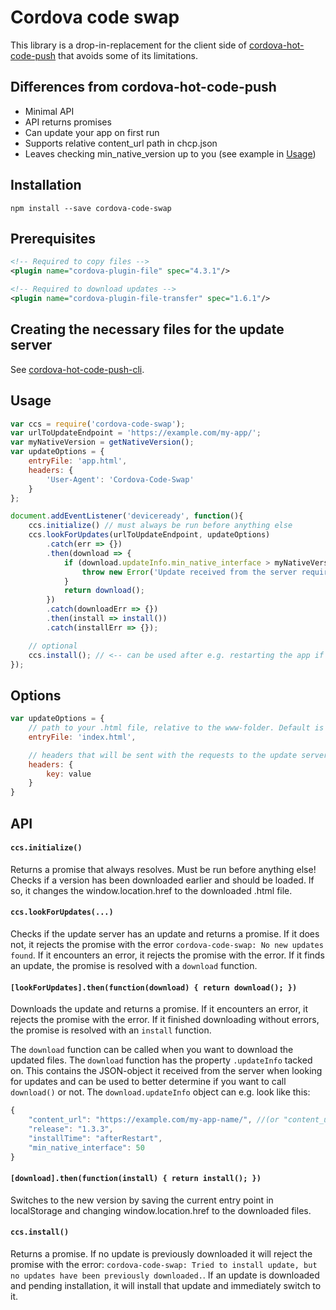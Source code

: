 # Cordova code swap

This library is a drop-in-replacement for the client side of [cordova-hot-code-push](https://github.com/nordnet/cordova-hot-code-push) that avoids some of its limitations.

## Differences from cordova-hot-code-push

- Minimal API
- API returns promises
- Can update your app on first run
- Supports relative content_url path in chcp.json
- Leaves checking min_native_version up to you (see example in [Usage](#usage))

## Installation

`npm install --save cordova-code-swap`

## Prerequisites

```xml
<!-- Required to copy files -->
<plugin name="cordova-plugin-file" spec="4.3.1"/>

<!-- Required to download updates -->
<plugin name="cordova-plugin-file-transfer" spec="1.6.1"/>
```

## Creating the necessary files for the update server

See [cordova-hot-code-push-cli](https://github.com/nordnet/cordova-hot-code-push-cli).

## Usage

```javascript
var ccs = require('cordova-code-swap');
var urlToUpdateEndpoint = 'https://example.com/my-app/';
var myNativeVersion = getNativeVersion();
var updateOptions = {
	entryFile: 'app.html',
	headers: {
		'User-Agent': 'Cordova-Code-Swap'
	}
};

document.addEventListener('deviceready', function(){
	ccs.initialize() // must always be run before anything else
	ccs.lookForUpdates(urlToUpdateEndpoint, updateOptions)
		.catch(err => {})
		.then(download => {
			if (download.updateInfo.min_native_interface > myNativeVersion) {
				throw new Error('Update received from the server requires newer native version of the app to be installed.');
			}
			return download();
		})
		.catch(downloadErr => {})
		.then(install => install())
		.catch(installErr => {});

	// optional
	ccs.install(); // <-- can be used after e.g. restarting the app if there is a downloaded update that has not been installed yet.
});
```

## Options

```javascript
var updateOptions = {
	// path to your .html file, relative to the www-folder. Default is index.html
	entryFile: 'index.html',

	// headers that will be sent with the requests to the update server
	headers: {
		key: value
	}
}
```

## API

#### `ccs.initialize()`
Returns a promise that always resolves.
Must be run before anything else!
Checks if a version has been downloaded earlier and should be loaded. If so, it changes the window.location.href to the downloaded .html file.

#### `ccs.lookForUpdates(...)`
Checks if the update server has an update and returns a promise.
If it does not, it rejects the promise with the error `cordova-code-swap: No new updates found`.
If it encounters an error, it rejects the promise with the error.
If it finds an update, the promise is resolved with a `download` function.

#### `[lookForUpdates].then(function(download) { return download(); })`
Downloads the update and returns a promise.
If it encounters an error, it rejects the promise with the error.
If it finished downloading without errors, the promise is resolved with an `install` function.

The `download` function can be called when you want to download the updated files.
The `download` function has the property `.updateInfo` tacked on. This contains the JSON-object it received from the server when looking for updates and can be used to better determine if you want to call `download()` or not.
The `download.updateInfo` object can e.g. look like this:

```javascript
{
	"content_url": "https://example.com/my-app-name/", //(or "content_url": "/relative/to/chcp.json")
	"release": "1.3.3",
	"installTime": "afterRestart",
	"min_native_interface": 50
}
```

#### `[download].then(function(install) { return install(); })`
Switches to the new version by saving the current entry point in localStorage and changing window.location.href to the downloaded files.

#### `ccs.install()`
Returns a promise.
If no update is previously downloaded it will reject the promise with the error: `cordova-code-swap: Tried to install update, but no updates have been previously downloaded.`.
If an update is downloaded and pending installation, it will install that update and immediately switch to it.